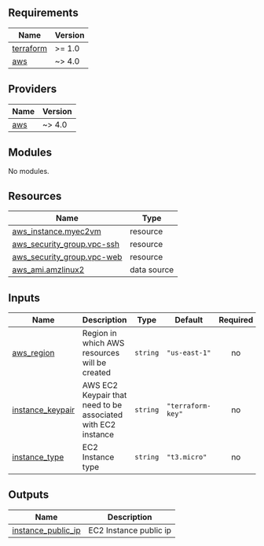 <!-- BEGIN_TF_DOCS -->
## Requirements

| Name | Version |
|------|---------|
| <a name="requirement_terraform"></a> [terraform](#requirement\_terraform) | >= 1.0 |
| <a name="requirement_aws"></a> [aws](#requirement\_aws) | ~> 4.0 |

## Providers

| Name | Version |
|------|---------|
| <a name="provider_aws"></a> [aws](#provider\_aws) | ~> 4.0 |

## Modules

No modules.

## Resources

| Name | Type |
|------|------|
| [aws_instance.myec2vm](https://registry.terraform.io/providers/hashicorp/aws/latest/docs/resources/instance) | resource |
| [aws_security_group.vpc-ssh](https://registry.terraform.io/providers/hashicorp/aws/latest/docs/resources/security_group) | resource |
| [aws_security_group.vpc-web](https://registry.terraform.io/providers/hashicorp/aws/latest/docs/resources/security_group) | resource |
| [aws_ami.amzlinux2](https://registry.terraform.io/providers/hashicorp/aws/latest/docs/data-sources/ami) | data source |

## Inputs

| Name | Description | Type | Default | Required |
|------|-------------|------|---------|:--------:|
| <a name="input_aws_region"></a> [aws\_region](#input\_aws\_region) | Region in which AWS resources will be created | `string` | `"us-east-1"` | no |
| <a name="input_instance_keypair"></a> [instance\_keypair](#input\_instance\_keypair) | AWS EC2 Keypair that need to be associated with EC2 instance | `string` | `"terraform-key"` | no |
| <a name="input_instance_type"></a> [instance\_type](#input\_instance\_type) | EC2 Instance type | `string` | `"t3.micro"` | no |

## Outputs

| Name | Description |
|------|-------------|
| <a name="output_instance_public_ip"></a> [instance\_public\_ip](#output\_instance\_public\_ip) | EC2 Instance public ip |
<!-- END_TF_DOCS -->